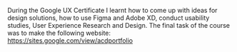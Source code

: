 During the Google UX Certificate I learnt how to come up with ideas for design solutions, how to use Figma and Adobe XD, conduct usability studies, User Experience Research and Design. The final task of the course was to make the following website: https://sites.google.com/view/acdportfolio
